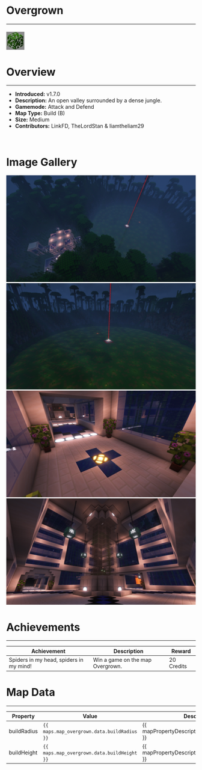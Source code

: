 # Overgrown

***

#### ![overgrownicon](../assets/icons/overgrown-icon.jpg)

# Overview
***
- **Introduced:** v1.7.0
- **Description:** An open valley surrounded by a dense jungle.
- **Gamemode:** Attack and Defend
- **Map Type:** Build (B)
- **Size:** Medium
- **Contributors:** LinkFD, TheLordStan & liamtheliam29

<br />  

# Image Gallery
![Overgrown - Overview](../assets/maps/overgrown/overgrown-overview.jpg '')
![Overgrown - Beacon](../assets/maps/overgrown/overgrown-beacon.jpg '')
![Overgrown - Attacker Spawn](../assets/maps/overgrown/overgrown-spawn.jpg '')
![Overgrown - Inside Attacker Spawn](../assets/maps/overgrown/overgrown-spawn1.jpg '')

# Achievements
***

| Achievement | Description | Reward |
| ----- | ----- | ------ |
| Spiders in my head, spiders in my mind! | Win a game on the map Overgrown. | 20 Credits |



# Map Data
***

| Property | Value | Description |
| ----------- | ----------- | ------ |
| buildRadius |`{{ maps.map_overgrown.data.buildRadius }}`| {{ mapPropertyDescriptions.buildRadius.classic }} |
| buildHeight |`{{ maps.map_overgrown.data.buildHeight }}`| {{ mapPropertyDescriptions.buildHeight.classic }} |